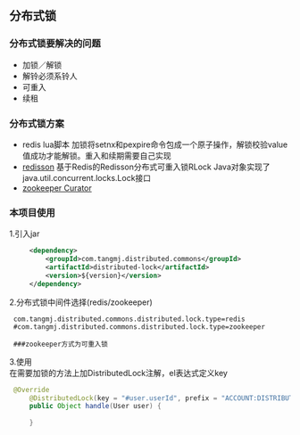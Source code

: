 ## 分布式锁

### 分布式锁要解决的问题
* 加锁／解锁
* 解铃必须系铃人
* 可重入
* 续租

### 分布式锁方案
* redis lua脚本  加锁将setnx和pexpire命令包成一个原子操作，解锁校验value值成功才能解锁。重入和续期需要自己实现
* [redisson](https://github.com/redisson/redisson/wiki) 基于Redis的Redisson分布式可重入锁RLock Java对象实现了java.util.concurrent.locks.Lock接口
* [zookeeper Curator](http://curator.apache.org/getting-started.html) 

### 本项目使用     
   1.引入jar  
   ```xml
        <dependency>
            <groupId>com.tangmj.distributed.commons</groupId>
            <artifactId>distributed-lock</artifactId>
            <version>${version}</version>
        </dependency>
   ```
   2.分布式锁中间件选择(redis/zookeeper)  
   ```properties
    com.tangmj.distributed.commons.distributed.lock.type=redis  
    #com.tangmj.distributed.commons.distributed.lock.type=zookeeper  
    
    ###zookeeper方式为可重入锁
   ```
    
   3.使用  
    在需要加锁的方法上加DistributedLock注解，el表达式定义key
    
   ```java
    @Override
        @DistributedLock(key = "#user.userId", prefix = "ACCOUNT:DISTRIBUTEDLOCK:USER")
        public Object handle(User user) {
           
        }
   ```
